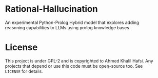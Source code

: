 # Rational-Hallucination
An experimental Python-Prolog Hybrid model that explores adding reasoning capabilities to LLMs using prolog knowledge bases.

# License
This project is under GPL-2 and is copyrighted to Ahmed Khalil Hafsi. Any projects that depend or use this code must be open-source too. See `LICENSE` for details.
